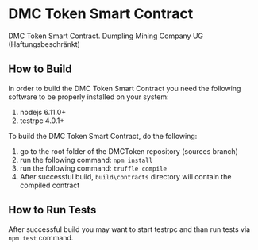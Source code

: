 # DMC Token Smart Contract #

DMC Token Smart Contract.
Dumpling Mining Company UG (Haftungsbeschränkt)


## How to Build ##

In order to build the DMC Token Smart Contract you need the
following software to be properly installed on your system:

1. nodejs 6.11.0+ 
2. testrpc 4.0.1+

To build the DMC Token Smart Contract, do the following:

1. go to the root folder of the DMCToken repository (sources branch)
2. run the following command: `npm install`
3. run the following command: `truffle compile`
4. After successful build, `build\contracts` directory will contain the compiled contract

## How to Run Tests ##

After successful build you may want to start testrpc and than run tests via `npm test` command.
